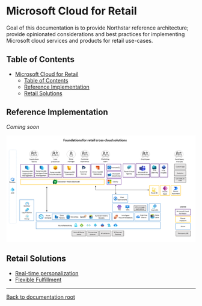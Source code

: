 # Microsoft Cloud for Retail

Goal of this documentation is to provide Northstar reference architecture; provide opinionated considerations and best practices for implementing Microsoft cloud services and products for retail use-cases.

## Table of Contents

- [Microsoft Cloud for Retail](#microsoft-cloud-for-retail)
  - [Table of Contents](#table-of-contents)
  - [Reference Implementation](#reference-implementation)
  - [Retail Solutions](#retail-solutions)

## Reference Implementation

*Coming soon*

![reference-implementation](./media/mc4r-reference-architecture.png)

## Retail Solutions

- [Real-time personalization](./solutions/realtimePersonalization/README.md)
- [Flexible Fulfillment](./solutions/flexibleFulfillment/README.md)

---

[Back to documentation root](../README.md)
